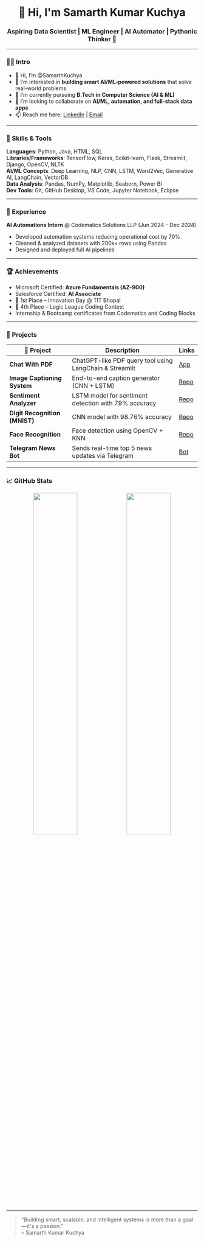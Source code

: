 <!-- PROFILE HEADER -->
<h1 align="center">👋 Hi, I'm Samarth Kumar Kuchya</h1>
<h3 align="center">Aspiring Data Scientist | ML Engineer | AI Automator | Pythonic Thinker 🧠</h3>

---

### 👨‍💻 Intro

- 👋 Hi, I’m @SamarthKuchya  
- 👀 I’m interested in **building smart AI/ML-powered solutions** that solve real-world problems  
- 🌱 I’m currently pursuing **B.Tech in Computer Science (AI & ML)**  
- 💞️ I’m looking to collaborate on **AI/ML, automation, and full-stack data apps**  
- 📫 Reach me here: [LinkedIn](https://www.linkedin.com/in/samarth-kuchya/) | [Email](mailto:samarthkuchya@gmail.com)

---

### 🧠 Skills & Tools

**Languages**: Python, Java, HTML, SQL  
**Libraries/Frameworks**: TensorFlow, Keras, Scikit-learn, Flask, Streamlit, Django, OpenCV, NLTK  
**AI/ML Concepts**: Deep Learning, NLP, CNN, LSTM, Word2Vec, Generative AI, LangChain, VectorDB  
**Data Analysis**: Pandas, NumPy, Matplotlib, Seaborn, Power BI  
**Dev Tools**: Git, GitHub Desktop, VS Code, Jupyter Notebook, Eclipse  

---

### 💼 Experience

**AI Automations Intern** @ Codematics Solutions LLP (Jun 2024 – Dec 2024)  
- Developed automation systems reducing operational cost by 70%  
- Cleaned & analyzed datasets with 200k+ rows using Pandas  
- Designed and deployed full AI pipelines
---

### 🏆 Achievements

- Microsoft Certified: **Azure Fundamentals (AZ-900)**  
- Salesforce Certified: **AI Associate**  
- 🥇 1st Place – Innovation Day @ TIT Bhopal  
- 🎯 4th Place – Logic League Coding Contest  
- Internship & Bootcamp certificates from Codematics and Coding Blocks  

---

### 🚀 Projects

| 🧩 Project | Description | Links |
|-----------|-------------|-------|
| **Chat With PDF** | ChatGPT-like PDF query tool using LangChain & Streamlit | [App](https://chat-pdf-app.streamlit.app/) |
| **Image Captioning System** | End-to-end caption generator (CNN + LSTM) | [Repo](https://github.com/SamarthKuchya/Image-Caption) |
| **Sentiment Analyzer** | LSTM model for sentiment detection with 79% accuracy | [Repo](https://github.com/SamarthKuchya/Sentiments-Analyser) |
| **Digit Recognition (MNIST)** | CNN model with 98.76% accuracy | [Repo](https://github.com/SamarthKuchya/MNIST) |
| **Face Recognition** | Face detection using OpenCV + KNN | [Repo](https://github.com/SamarthKuchya/Face-Recognition-Project) |
| **Telegram News Bot** | Sends real-time top 5 news updates via Telegram | [Bot](https://t.me/news_sambot) |

---

### 📈 GitHub Stats

<p align="center">
  <img src="https://github-readme-stats.vercel.app/api?username=SamarthKuchya&show_icons=true&theme=tokyonight" width="48%"/>
  <img src="https://github-readme-stats.vercel.app/api/top-langs/?username=SamarthKuchya&layout=compact&theme=tokyonight" width="48%"/>
</p>

---

> “Building smart, scalable, and intelligent systems is more than a goal—it's a passion.”  
> – Samarth Kumar Kuchya

<!---
SamarthKuchya/SamarthKuchya is a ✨ special ✨ repository because its `README.md` (this file) appears on your GitHub profile.
You can click the Preview link to take a look at your changes.
--->
